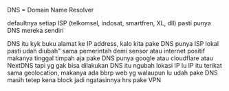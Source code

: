 DNS = Domain Name Resolver

defaultnya setiap ISP (telkomsel, indosat, smartfren, XL, dll) pasti punya DNS mereka sendiri

DNS itu kyk buku alamat ke IP address, kalo kita pake DNS punya ISP lokal pasti udah diubah" 
sama pemerintah demi sensor atau internet positif
makanya tinggal timpah aja pake DNS punya google atau cloudflare atau NextDNS
tapi yg gak bisa dilakukan DNS itu ngubah lokasi IP lu
IP itu terikat sama geolocation, makanya ada bbrp web yg walaupun lu udah pake DNS masih 
tetep kena block
jadi ngatasinnya hrs pake VPN